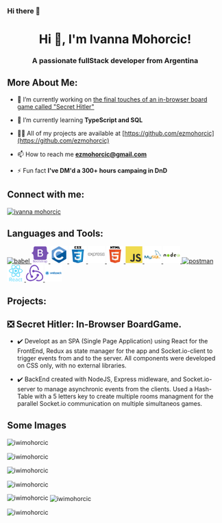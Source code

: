 ### Hi there 👋

<!--
**ezmohorcic/ezmohorcic** is a ✨ _special_ ✨ repository because its `README.md` (this file) appears on your GitHub profile.

Here are some ideas to get you started:

- 🔭 I’m currently working on ...
- 🌱 I’m currently learning ...
- 👯 I’m looking to collaborate on ...
- 🤔 I’m looking for help with ...
- 💬 Ask me about ...
- 📫 How to reach me: ...
- 😄 Pronouns: ...
- ⚡ Fun fact: ...
-->
<!--
**iwimohorcic/iwimohorcic** is a ✨ _special_ ✨ repository because its `README.md` (this file) appears on your GitHub profile.

Here are some ideas to get you started:

- 🔭 I’m currently working on ...
- 🌱 I’m currently learning ...
- 👯 I’m looking to collaborate on ...
- 🤔 I’m looking for help with ...
- 💬 Ask me about ...
- 📫 How to reach me: ...
- 😄 Pronouns: ...
- ⚡ Fun fact: ...
-->
<h1 align="center">Hi 👋, I'm Ivanna Mohorcic!</h1>
<h3 align="center">A passionate fullStack developer from Argentina</h3>

## More About Me:

- 🔭 I’m currently working on [the final touches of an in-browser board game called "Secret Hitler"](https://secret-h-demo-v2-h65pv.ondigitalocean.app/)

- 🌱 I’m currently learning **TypeScript and SQL**

- 👨‍💻 All of my projects are available at [https://github.com/ezmohorcic](https://github.com/ezmohorcic)

- 📫 How to reach me **ezmohorcic@gmail.com**

- ⚡ Fun fact **I've DM'd a 300+ hours campaing in DnD**

## Connect with me:
<p align="left">
<a href="https://linkedin.com/in/ivanna-mohorcic-94b96420a" target="blank"><img align="center" src="https://raw.githubusercontent.com/rahuldkjain/github-profile-readme-generator/master/src/images/icons/Social/linked-in-alt.svg" alt="ivanna mohorcic" height="30" width="40" /></a>
</p>

## Languages and Tools:
<p align="left"> <a href="https://babeljs.io/" target="_blank" rel="noreferrer"> <img src="https://www.vectorlogo.zone/logos/babeljs/babeljs-icon.svg" alt="babel" width="40" height="40"/> </a> <a href="https://getbootstrap.com" target="_blank" rel="noreferrer"> <img src="https://raw.githubusercontent.com/devicons/devicon/master/icons/bootstrap/bootstrap-plain-wordmark.svg" alt="bootstrap" width="40" height="40"/> </a> <a href="https://www.cprogramming.com/" target="_blank" rel="noreferrer"> <img src="https://raw.githubusercontent.com/devicons/devicon/master/icons/c/c-original.svg" alt="c" width="40" height="40"/> </a> <a href="https://www.w3schools.com/css/" target="_blank" rel="noreferrer"> <img src="https://raw.githubusercontent.com/devicons/devicon/master/icons/css3/css3-original-wordmark.svg" alt="css3" width="40" height="40"/> </a> <a href="https://expressjs.com" target="_blank" rel="noreferrer"> <img src="https://raw.githubusercontent.com/devicons/devicon/master/icons/express/express-original-wordmark.svg" alt="express" width="40" height="40"/> </a> <a href="https://www.w3.org/html/" target="_blank" rel="noreferrer"> <img src="https://raw.githubusercontent.com/devicons/devicon/master/icons/html5/html5-original-wordmark.svg" alt="html5" width="40" height="40"/> </a> <a href="https://developer.mozilla.org/en-US/docs/Web/JavaScript" target="_blank" rel="noreferrer"> <img src="https://raw.githubusercontent.com/devicons/devicon/master/icons/javascript/javascript-original.svg" alt="javascript" width="40" height="40"/> </a> <a href="https://www.mysql.com/" target="_blank" rel="noreferrer"> <img src="https://raw.githubusercontent.com/devicons/devicon/master/icons/mysql/mysql-original-wordmark.svg" alt="mysql" width="40" height="40"/> </a> <a href="https://nodejs.org" target="_blank" rel="noreferrer"> <img src="https://raw.githubusercontent.com/devicons/devicon/master/icons/nodejs/nodejs-original-wordmark.svg" alt="nodejs" width="40" height="40"/> </a> <a href="https://postman.com" target="_blank" rel="noreferrer"> <img src="https://www.vectorlogo.zone/logos/getpostman/getpostman-icon.svg" alt="postman" width="40" height="40"/> </a> <a href="https://reactjs.org/" target="_blank" rel="noreferrer"> <img src="https://raw.githubusercontent.com/devicons/devicon/master/icons/react/react-original-wordmark.svg" alt="react" width="40" height="40"/> </a> <a href="https://redux.js.org" target="_blank" rel="noreferrer"> <img src="https://raw.githubusercontent.com/devicons/devicon/master/icons/redux/redux-original.svg" alt="redux" width="40" height="40"/> </a> <a href="https://webpack.js.org" target="_blank" rel="noreferrer"> <img src="https://raw.githubusercontent.com/devicons/devicon/d00d0969292a6569d45b06d3f350f463a0107b0d/icons/webpack/webpack-original-wordmark.svg" alt="webpack" width="40" height="40"/> </a> </p>

## Projects:
<h2>❎ Secret Hitler: In-Browser BoardGame.</h2>

- ✔️ Developt as an SPA (Single Page Application) using React for the FrontEnd, Redux as state manager for the app and Socket.io-client to trigger events from and to the server. All components were developed on CSS only, with no external libraries.

- ✔️ BackEnd created with NodeJS, Express midleware, and Socket.io-server to manage asynchronic events from the clients. Used a Hash-Table with a 5 letters key to create multiple rooms managment for the parallel Socket.io communication on multiple simultaneos games. 

<h2> Some Images</h2>
<p><img align="center" src="https://raw.githubusercontent.com/iwimohorcic/secret-h-demo/main/overviewImg/overview1.png" alt="iwimohorcic" /></p>
<p><img align="center" src="https://raw.githubusercontent.com/iwimohorcic/secret-h-demo/main/overviewImg/overview2.png" alt="iwimohorcic" /></p>
<p><img align="center" src="https://raw.githubusercontent.com/iwimohorcic/secret-h-demo/main/overviewImg/overview3.png" alt="iwimohorcic" /></p>
<p><img align="center" src="https://raw.githubusercontent.com/iwimohorcic/secret-h-demo/main/overviewImg/overview4.png" alt="iwimohorcic" /></p>

<p><img align="left" src="https://github-readme-stats.vercel.app/api/top-langs?username=iwimohorcic&show_icons=true&locale=en&layout=compact" alt="iwimohorcic" /></p>

<p>&nbsp;<img align="center" src="https://github-readme-stats.vercel.app/api?username=iwimohorcic&show_icons=true&locale=en" alt="iwimohorcic" /></p>

<p><img align="center" src="https://github-readme-streak-stats.herokuapp.com/?user=iwimohorcic&" alt="iwimohorcic" /></p>

